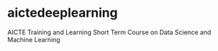 # aictedeeplearning
AICTE Training and Learning Short Term Course on Data Science and Machine Learning
